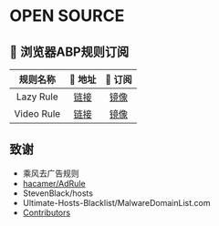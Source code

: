 # OPEN SOURCE

## 📃 浏览器ABP规则订阅
|   规则名称   | 🚀 地址  |🚀 订阅  |
|  :----:  | :----:  | :----:  |
| Lazy Rule | [链接](https://raw.githubusercontent.com/kongfl888/ad-rules/master/lazy2.txt) | [镜像](https://cdn.jsdelivr.net/gh/kongfl888/ad-rules/lazy2.txt) |
| Video Rule | [链接](https://raw.githubusercontent.com/kongfl888/ad-rules/master/video2.txt) | [镜像](https://cdn.jsdelivr.net/gh/kongfl888/ad-rules/video2.txt)|

## 致谢

- 乘风去广告规则
- [hacamer/AdRule](https://github.com/hacamer/AdRule)
- StevenBlack/hosts
- Ultimate-Hosts-Blacklist/MalwareDomainList.com
- [Contributors](https://github.com/kongfl888/ad-rules/graphs/contributors)
